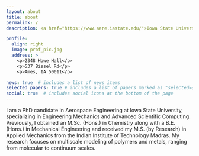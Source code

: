 ```yaml
---
layout: about
title: about
permalink: /
description: <a href="https://www.aere.iastate.edu/">Iowa State University </a> & <a href="https://www.anl.gov/">Argonne National Lab</a>.

profile:
  align: right
  image: prof_pic.jpg
  address: >
    <p>2348 Howe Hall</p>
    <p>537 Bissel Rd</p>
    <p>Ames, IA 50011</p>

news: true  # includes a list of news items
selected_papers: true # includes a list of papers marked as "selected={true}"
social: true  # includes social icons at the bottom of the page
---
```


I am a PhD candidate in Aerospace Engineering at Iowa State University, specializing in Engineering Mechanics and Advanced Scientific Computing. Previously, I obtained an M.Sc. (Hons.) in Chemistry along with a B.E. (Hons.) in Mechanical Engineering and received my M.S. (by Research) in Applied Mechanics from the Indian Institute of Technology Madras. My research focuses on multiscale modeling of polymers and metals, ranging from molecular to continuum scales.
